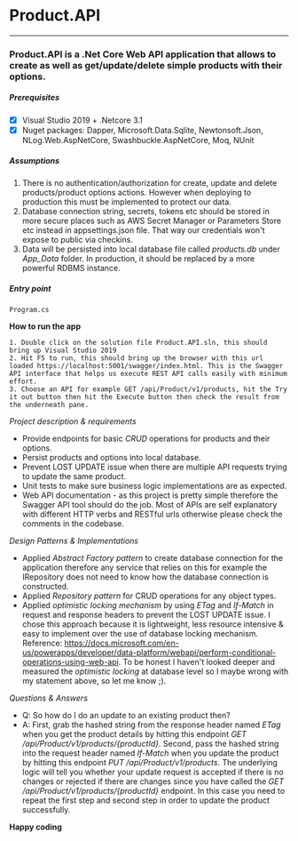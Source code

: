 # Product.API
---
### Product.API is a .Net Core Web API application that allows to create as well as get/update/delete simple products with their options.

##### *Prerequisites*
- [x] Visual Studio 2019 + .Netcore 3.1
- [x] Nuget packages: Dapper, Microsoft.Data.Sqlite, Newtonsoft.Json, NLog.Web.AspNetCore, Swashbuckle.AspNetCore, Moq, NUnit

##### *Assumptions*
1. There is no authentication/authorization for create, update and delete products/product options actions. However when deploying to production this must be implemented to protect our data.
2. Database connection string, secrets, tokens etc should be stored in more secure places such as AWS Secret Manager or Parameters Store etc instead in appsettings.json file. That way our credentials won't expose to public via checkins.  
3. Data will be persisted into local database file called *products.db* under *App_Data* folder. In production, it should be replaced by a more powerful RDBMS instance.

##### *Entry point*
`Program.cs`

**How to run the app**
```
1. Double click on the solution file Product.API.sln, this should bring up Visual Studio 2019
2. Hit F5 to run, this should bring up the browser with this url loaded https://localhost:5001/swagger/index.html. This is the Swagger API interface that helps us execute REST API calls easily with minimum effort.
3. Choose an API for example GET /api/Product/v1/products, hit the Try it out button then hit the Execute button then check the result from the underneath pane. 
```

*Project description & requirements*
- Provide endpoints for basic *CRUD* operations for products and their options.
- Persist products and options into local database.
- Prevent LOST UPDATE issue when there are multiple API requests trying to update the same product.
- Unit tests to make sure business logic implementations are as expected.
- Web API documentation - as this project is pretty simple therefore the Swagger API tool should do the job. Most of APIs are self explanatory with different HTTP verbs and RESTful urls otherwise please check the comments in the codebase.

*Design Patterns & Implementations*
- Applied *Abstract Factory pattern* to create database connection for the application therefore any service that relies on this for example the IRepository does not need to know how the database connection is constructed.
- Applied *Repository pattern* for CRUD operations for any object types.
- Applied *optimistic locking mechanism* by using *ETag* and *If-Match* in request and response headers to prevent the LOST UPDATE issue. I chose this approach because it is lightweight, less resource intensive & easy to implement over the use of database locking mechanism. Reference: https://docs.microsoft.com/en-us/powerapps/developer/data-platform/webapi/perform-conditional-operations-using-web-api. To be honest I haven't looked deeper and measured the *optimistic locking* at database level so I maybe wrong with my statement above, so let me know ;).

*Questions & Answers*
- Q: So how do I do an update to an existing product then?
- A: First, grab the hashed string from the response header named *ETag* when you get the product details by hitting this endpoint *GET /api/Product/v1/products/{productId}*. Second, pass the hashed string into the request header named *If-Match* when you update the product by hitting this endpoint *PUT /api/Product/v1/products*. The underlying logic will tell you whether your update request is accepted if there is no changes or rejected if there are changes since you have called the *GET /api/Product/v1/products/{productId}* endpoint. In this case you need to repeat the first step and second step in order to update the product successfully.


**Happy coding**
